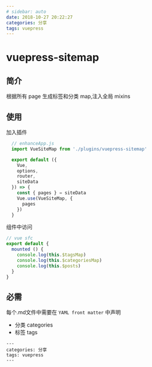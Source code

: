 ```yaml
---
# sidebar: auto
date: 2018-10-27 20:22:27
categories: 分享
tags: vuepress
---
```


# vuepress-sitemap

## 简介

  根据所有 page 生成标签和分类 map,注入全局 mixins

## 使用

加入插件

```js
  // enhanceApp.js
  import VueSiteMap from './plugins/vuepress-sitemap'

  export default ({
    Vue,
    options,
    router,
    siteData
  }) => {
    const { pages } = siteData
    Vue.use(VueSiteMap, {
      pages
    })
  }
```

组件中访问

```js
// vue sfc
export default {
  mounted () {
    console.log(this.$tagsMap)
    console.log(this.$categoriesMap)
    console.log(this.$posts)
  }
}

```

## 必需

每个.md文件中需要在 `YAML front matter` 中声明
  - 分类 categories
  - 标签 tags

```
---
categories: 分享
tags: vuepress
---
```